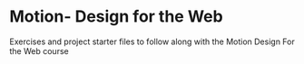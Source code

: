 # Motion- Design for the Web
Exercises and project starter files to follow along with the Motion Design For the Web course

